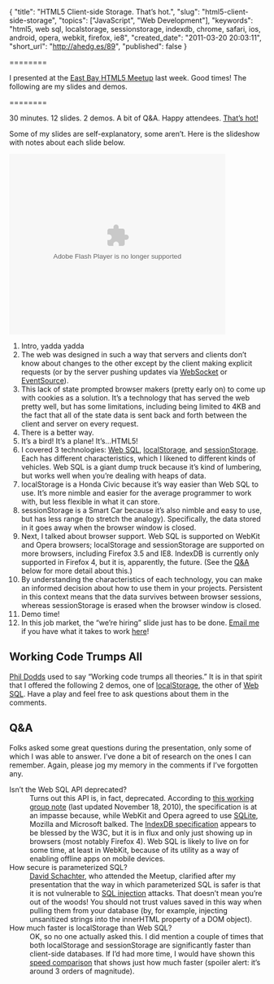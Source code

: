 {
  "title": "HTML5 Client-side Storage. That&#8217;s hot.",
  "slug": "html5-client-side-storage",
  "topics": ["JavaScript", "Web Development"],
  "keywords": "html5, web sql, localstorage, sessionstorage, indexdb, chrome, safari, ios, android, opera, webkit, firefox, ie8",
  "created_date": "2011-03-20 20:03:11",
  "short_url": "http://ahedg.es/89",
  "published": false
}

========

I presented at the <a href="http://www.meetup.com/East-Bay-HTML5/events/16650929/">East Bay HTML5 Meetup</a> last week. Good times! The following are my slides and demos.

========

<p class="dedent">30 minutes. 12 slides. 2 demos. A bit of Q&A. Happy attendees. <a href="http://www.youtube.com/watch?v=OdWMHyXp8qI">That&#8217;s hot!</a></p>
<p>Some of my slides are self-explanatory, some aren&#8217;t. Here is the slideshow with notes about each slide below.</p>
<div style="width:425px" id="__ss_7313748">
    <object id="__sse7313748" width="425" height="355">
        <param name="movie" value="http://static.slidesharecdn.com/swf/ssplayer2.swf?doc=client-side-storage-110319022409-phpapp02&stripped_title=html5-clientside-storage&userName=segdeha">
        <param name="allowFullScreen" value="true">
        <param name="allowScriptAccess" value="always">
        <embed name="__sse7313748" src="http://static.slidesharecdn.com/swf/ssplayer2.swf?doc=client-side-storage-110319022409-phpapp02&stripped_title=html5-clientside-storage&userName=segdeha" type="application/x-shockwave-flash" allowscriptaccess="always" allowfullscreen="true" width="425" height="355"></embed>
    </object>
</div>
<ol>
    <li>Intro, yadda yadda</li>
    <li>The web was designed in such a way that servers and clients don&#8217;t know about changes to the other except by the client making explicit requests (or by the server pushing updates via <a href="http://dev.w3.org/html5/websockets/">WebSocket</a> or <a href="http://dev.w3.org/html5/eventsource/">EventSource</a>).</li>
    <li>This lack of state prompted browser makers (pretty early on) to come up with cookies as a solution. It&#8217;s a technology that has served the web pretty well, but has some limitations, including being limited to 4KB and the fact that all of the state data is sent back and forth between the client and server on every request.</li>
    <li>There is a better way.</li>
    <li>It&#8217;s a bird! It&#8217;s a plane! It&#8217;s&#8230;HTML5!</li>
    <li>I covered 3 technologies: <a href="http://www.w3.org/TR/webdatabase/">Web SQL</a>, <a href="http://dev.w3.org/html5/webstorage/#the-localstorage-attribute">localStorage</a>, and <a href="http://dev.w3.org/html5/webstorage/#the-sessionstorage-attribute">sessionStorage</a>. Each has different characteristics, which I likened to different kinds of vehicles. Web SQL is a giant dump truck because it&#8217;s kind of lumbering, but works well when you&#8217;re dealing with heaps of data.</li>
    <li>localStorage is a Honda Civic because it&#8217;s way easier than Web SQL to use. It&#8217;s more nimble and easier for the average programmer to work with, but less flexible in what it can store.</li>
    <li>sessionStorage is a Smart Car because it&#8217;s also nimble and easy to use, but has less range (to stretch the analogy). Specifically, the data stored in it goes away when the browser window is closed.</li>
    <li>Next, I talked about browser support. Web SQL is supported on WebKit and Opera browsers; localStorage and sessionStorage are supported on more browsers, including Firefox 3.5 and IE8. IndexDB is currently only supported in Firefox 4, but it is, apparently, the future. (See the <a href="#qanda">Q&A</a> below for more detail about this.)</li>
    <li>By understanding the characteristics of each technology, you can make an informed decision about how to use them in your projects. Persistent in this context means that the data survives between browser sessions, whereas sessionStorage is erased when the browser window is closed.</li>
    <li>Demo time!</li>
    <li>In this job market, the &#8220;we&#8217;re hiring&#8221; slide just has to be done. <a href="mailto:andrew@hedges.name">Email me</a> if you have what it takes to work <a href="http://tapulous.com/jobs/">here</a>!</li>
</ol>
<h2>Working Code Trumps All</h2>
<p><a href="http://en.wikipedia.org/wiki/Phil_Dodds">Phil Dodds</a> used to say &#8220;Working code trumps all theories.&#8221; It is in that spirit that I offered the following 2 demos, one of <a href="http://ahedg.es/html5/localstorage.html">localStorage</a>, the other of <a href="http://ahedg.es/html5/sql.html">Web SQL</a>. Have a play and feel free to ask questions about them in the comments.</p>
<h2 id="qanda">Q&A</h2>
<p>Folks asked some great questions during the presentation, only some of which I was able to answer. I&#8217;ve done a bit of research on the ones I can remember. Again, please jog my memory in the comments if I&#8217;ve forgotten any.</p>
<dl>
    <dt>Isn&#8217;t the Web SQL API deprecated?</dt>
    <dd>Turns out this API is, in fact, deprecated. According to <a href="http://www.w3.org/TR/webdatabase/">this working group note</a> (last updated November 18, 2010), the specification is at an impasse because, while WebKit and Opera agreed to use <a href="http://sqlite.org/">SQLite</a>, Mozilla and Microsoft balked. The <a href="http://dvcs.w3.org/hg/IndexedDB/raw-file/tip/Overview.html">IndexDB specification</a> appears to be blessed by the W3C, but it is in flux and only just showing up in browsers (most notably Firefox 4). Web SQL is likely to live on for some time, at least in WebKit, because of its utility as a way of enabling offline apps on mobile devices.</dd>
    <dt>How secure is parameterized SQL?</dt>
    <dd><a href="http://www.meetup.com/East-Bay-HTML5/members/8714419/">David Schachter</a>, who attended the Meetup, clarified after my presentation that the way in which parameterized SQL is safer is that it is not vulnerable to <a href="http://en.wikipedia.org/wiki/SQL_injection">SQL injection</a> attacks. That doesn&#8217;t mean you&#8217;re out of the woods! You should not trust values saved in this way when pulling them from your database (by, for example, injecting unsanitized strings into the innerHTML property of a DOM object).</dd>
    <dt>How much faster is localStorage than Web SQL?</dt>
    <dd>OK, so no one actually asked this. I did mention a couple of times that both localStorage and sessionStorage are significantly faster than client-side databases. If I&#8217;d had more time, I would have shown this <a href="http://ahedg.es/e/storage-speed/">speed comparison</a> that shows just how much faster (spoiler alert: it&#8217;s around 3 orders of magnitude).</dd>
</dl>
